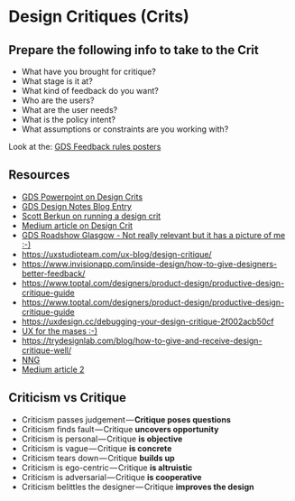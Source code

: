 # Design Critiques (Crits)

## Prepare the following info to take to the Crit
- What have you brought for critique?
- What stage is it at?
- What kind of feedback do you want?
- Who are the users?
- What are the user needs?
- What is the policy intent?
- What assumptions or constraints are you working with?

Look at the: [GDS Feedback rules posters](Poster_GivingAskingReceivingFeedback.pdf)

## Resources
- [GDS Powerpoint on Design Crits](15_Design_crits_Feb_2018.pptx)
- [GDS Design Notes Blog Entry](https://designnotes.blog.gov.uk/2017/11/27/using-design-crits-to-improve-collaboration)
- [Scott Berkun on running a design crit](https://scottberkun.com/essays/23-how-to-run-a-design-critique/)
- [Medium article on Design Crit](https://uxplanet.org/things-you-should-know-before-going-into-a-design-crit-65e7dcc80ff5)
- [GDS Roadshow Glasgow - Not really relevant but it has a picture of me :-)](https://www.flickr.com/photos/gdsteam/sets/72157679507158541)
- https://uxstudioteam.com/ux-blog/design-critique/
- https://www.invisionapp.com/inside-design/how-to-give-designers-better-feedback/
- https://www.toptal.com/designers/product-design/productive-design-critique-guide
- https://www.toptal.com/designers/product-design/productive-design-critique-guide
- https://uxdesign.cc/debugging-your-design-critique-2f002acb50cf
- [UX for the mases :-)](http://www.uxforthemasses.com/design-critiques/)
- https://trydesignlab.com/blog/how-to-give-and-receive-design-critique-well/
- [NNG](https://www.nngroup.com/articles/design-critiques/)
- [Medium article 2](https://medium.com/facebook-design/critique-is-an-important-part-of-any-design-process-whether-you-work-as-part-of-a-team-or-solo-ef3dcb299ce3)


## Criticism vs Critique

- Criticism passes judgement — **Critique poses questions**
- Criticism finds fault — Critique **uncovers opportunity**
- Criticism is personal — Critique **is objective**
- Criticism is vague — Critique **is concrete**
- Criticism tears down — Critique **builds up**
- Criticism is ego-centric — Critique **is altruistic**
- Criticism is adversarial — Critique **is cooperative**
- Criticism belittles the designer — Critique **improves the design**

